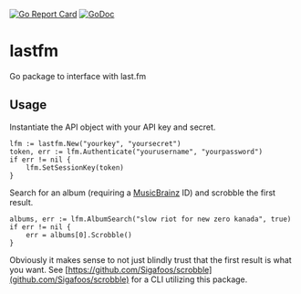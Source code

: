 [![Go Report Card](https://goreportcard.com/badge/github.com/Sigafoos/lastfm)](https://goreportcard.com/report/github.com/Sigafoos/lastfm)
[![GoDoc](https://godoc.org/github.com/Sigafoos/lastfm?status.svg)](https://godoc.org/github.com/Sigafoos/lastfm)
# lastfm
Go package to interface with last.fm

## Usage
Instantiate the API object with your API key and secret.

	lfm := lastfm.New("yourkey", "yoursecret")
	token, err := lfm.Authenticate("yourusername", "yourpassword")
	if err != nil {
		lfm.SetSessionKey(token)
	}

Search for an album (requiring a [MusicBrainz](https://musicbrainz.org/) ID) and scrobble the first result.

	albums, err := lfm.AlbumSearch("slow riot for new zero kanada", true)
	if err != nil {
		err = albums[0].Scrobble()
	}

Obviously it makes sense to not just blindly trust that the first result is what you want. See [https://github.com/Sigafoos/scrobble](github.com/Sigafoos/scrobble) for a CLI utilizing this package.
